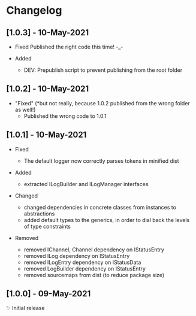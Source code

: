 # Changelog #

## [1.0.3] - 10-May-2021 ##

- Fixed
    Published the right code this time! -_-

- Added
    - DEV: Prepublish script to prevent publishing from the root folder

## [1.0.2] - 10-May-2021 ##

- "Fixed" (*but not really, because 1.0.2 published from the wrong folder as well!)
    - Published the wrong code to 1.0.1

## [1.0.1] - 10-May-2021 ##

- Fixed
    - The default logger now correctly parses tokens in minified dist

- Added
    - extracted ILogBuilder and ILogManager interfaces

- Changed
    - changed dependencies in concrete classes from instances to abstractions
    - added default types to the generics, in order to dial back the levels of type constraints

- Removed
    - removed IChannel, Channel dependency on IStatusEntry
    - removed ILog dependency on IStatusEntry
    - removed ILogEntry dependency on IStatusData
    - removed LogBuilder dependency on IStatusEntry
    - removed sourcemaps from dist (to reduce package size)

## [1.0.0] - 09-May-2021 ##

✨ Initial release
